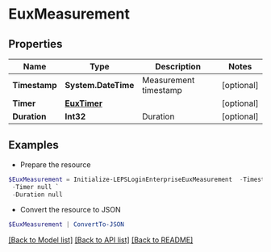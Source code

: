 # EuxMeasurement
## Properties

Name | Type | Description | Notes
------------ | ------------- | ------------- | -------------
**Timestamp** | **System.DateTime** | Measurement timestamp | [optional] 
**Timer** | [**EuxTimer**](EuxTimer.md) |  | [optional] 
**Duration** | **Int32** | Duration | [optional] 

## Examples

- Prepare the resource
```powershell
$EuxMeasurement = Initialize-LEPSLoginEnterpriseEuxMeasurement  -Timestamp null `
 -Timer null `
 -Duration null
```

- Convert the resource to JSON
```powershell
$EuxMeasurement | ConvertTo-JSON
```

[[Back to Model list]](../README.md#documentation-for-models) [[Back to API list]](../README.md#documentation-for-api-endpoints) [[Back to README]](../README.md)

